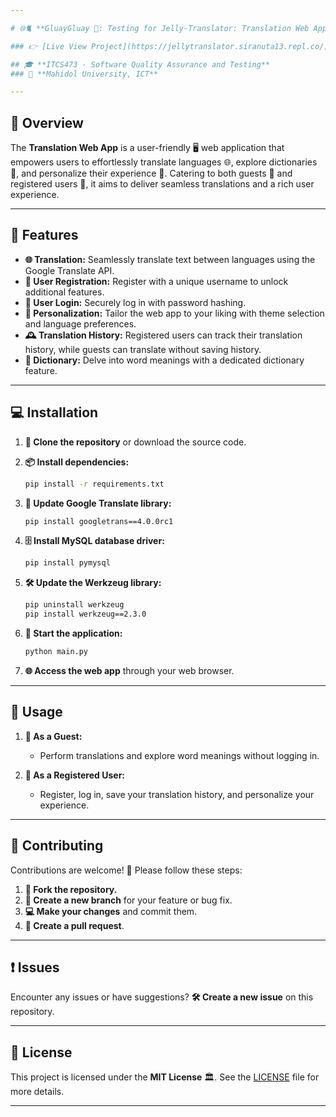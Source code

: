 ```yaml
---

# 🌐🐈 **GluayGluay 🍌: Testing for Jelly-Translator: Translation Web App** 🪼

### 👉 [Live View Project](https://jellytranslator.siranuta13.repl.co/) 🪼

## 🎓 **ITCS473 - Software Quality Assurance and Testing**
### 🏫 **Mahidol University, ICT**

---
```


## 🌟 **Overview**

The **Translation Web App** is a user-friendly 🖥️ web application that empowers users to effortlessly translate languages 🌐, explore dictionaries 📖, and personalize their experience 🎨. Catering to both guests 👥 and registered users 📝, it aims to deliver seamless translations and a rich user experience.

---

## 🚀 **Features**

- **🌐 Translation:** Seamlessly translate text between languages using the Google Translate API.
- **📝 User Registration:** Register with a unique username to unlock additional features.
- **🔐 User Login:** Securely log in with password hashing.
- **🎨 Personalization:** Tailor the web app to your liking with theme selection and language preferences.
- **🕰️ Translation History:** Registered users can track their translation history, while guests can translate without saving history.
- **📖 Dictionary:** Delve into word meanings with a dedicated dictionary feature.

---

## 💻 **Installation**

1. **🔗 Clone the repository** or download the source code.
2. **📦 Install dependencies:**

    ```bash
    pip install -r requirements.txt
    ```

3. **🔄 Update Google Translate library:**

    ```bash
    pip install googletrans==4.0.0rc1
    ```

4. **🗄️ Install MySQL database driver:**

    ```bash
    pip install pymysql
    ```

5. **🛠️ Update the Werkzeug library:**

    ```bash
    pip uninstall werkzeug
    pip install werkzeug==2.3.0
    ```

6. **🚀 Start the application:**

    ```bash
    python main.py
    ```

7. **🌐 Access the web app** through your web browser.

---

## 📘 **Usage**

1. **👥 As a Guest:**
   - Perform translations and explore word meanings without logging in.

2. **📝 As a Registered User:**
   - Register, log in, save your translation history, and personalize your experience.

---

## 🤝 **Contributing**

Contributions are welcome! 🌟 Please follow these steps:

1. **🍴 Fork the repository.**
2. **🌿 Create a new branch** for your feature or bug fix.
3. **💻 Make your changes** and commit them.
4. **🔄 Create a pull request**.

---

## ❗ **Issues**

Encounter any issues or have suggestions? **🛠️ Create a new issue** on this repository.

---

## 📜 **License**

This project is licensed under the **MIT License** 🏛️. See the [LICENSE](LICENSE) file for more details.

---
